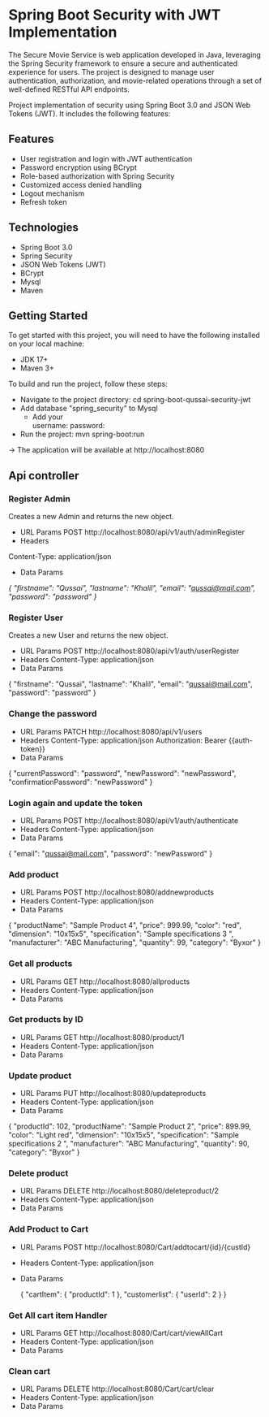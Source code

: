 # Spring Boot Security with JWT Implementation
The Secure Movie Service is  web application developed in Java, leveraging the Spring Security framework to ensure a secure and authenticated experience for users. 
The project is designed to manage user authentication, authorization, and movie-related operations through a set of well-defined RESTful API endpoints.

Project implementation of security using Spring Boot 3.0 and JSON Web Tokens (JWT). It includes the following features:

## Features
* User registration and login with JWT authentication
* Password encryption using BCrypt
* Role-based authorization with Spring Security
* Customized access denied handling
* Logout mechanism
* Refresh token

## Technologies
* Spring Boot 3.0
* Spring Security
* JSON Web Tokens (JWT)
* BCrypt
* Mysql
* Maven
 
## Getting Started
To get started with this project, you will need to have the following installed on your local machine:

* JDK 17+
* Maven 3+


To build and run the project, follow these steps:

* Navigate to the project directory: cd spring-boot-qussai-security-jwt
* Add database "spring_security" to Mysql 
  * Add your     
                 username: 
                 password: 
* Run the project: mvn spring-boot:run 

-> The application will be available at http://localhost:8080

## Api controller

### Register Admin
Creates a new Admin and returns the new object.
* URL Params
POST http://localhost:8080/api/v1/auth/adminRegister
* Headers

Content-Type: application/json
* Data Params

_{
"firstname": "Qussai",
"lastname": "Khalil",
"email":  "qussai@mail.com",
"password": "password"
}_

### Register User
Creates a new User and returns the new object.
* URL Params
POST http://localhost:8080/api/v1/auth/userRegister
* Headers
Content-Type: application/json
* Data Params

{
"firstname": "Qussai",
"lastname": "Khalil",
"email":  "qussai@mail.com",
"password": "password"
}

### Change the password
* URL Params
PATCH http://localhost:8080/api/v1/users
* Headers
Content-Type: application/json
Authorization: Bearer {{auth-token}}
* Data Params

{
"currentPassword": "password",
"newPassword": "newPassword",
"confirmationPassword":  "newPassword"
}

### Login again and update the token
* URL Params
POST http://localhost:8080/api/v1/auth/authenticate
* Headers
Content-Type: application/json
* Data Params

{
"email":  "qussai@mail.com",
"password": "newPassword"
}

### Add product
* URL Params
  POST http://localhost:8080/addnewproducts
* Headers
  Content-Type: application/json
* Data Params

{
"productName": "Sample Product 4",
"price": 999.99,
"color": "red",
"dimension": "10x15x5",
"specification": "Sample specifications 3 ",
"manufacturer": "ABC Manufacturing",
"quantity": 99,
"category": "Byxor"
}

### Get all products
* URL Params
  GET http://localhost:8080/allproducts
* Headers
  Content-Type: application/json
* Data Params

### Get products by ID
* URL Params
  GET http://localhost:8080/product/1
* Headers
  Content-Type: application/json
* Data Params

### Update  product
* URL Params
  PUT http://localhost:8080/updateproducts
* Headers
  Content-Type: application/json
* Data Params

{
"productId": 102,
"productName": "Sample Product 2",
"price": 899.99,
"color": "Light red",
"dimension": "10x15x5",
"specification": "Sample specifications 2 ",
"manufacturer": "ABC Manufacturing",
"quantity": 90,
"category": "Byxor"
}

### Delete  product
* URL Params
  DELETE http://localhost:8080/deleteproduct/2
* Headers
  Content-Type: application/json
* Data Params


### Add Product to Cart
* URL Params
  POST http://localhost:8080/Cart/addtocart/{id}/{custId}
* Headers
  Content-Type: application/json
* Data Params

  {
  "cartItem": {
  "productId": 1
  },
  "customerlist": {
  "userId": 2
  }
  }

### Get All cart item Handler
* URL Params
  GET http://localhost:8080/Cart/cart/viewAllCart
* Headers
  Content-Type: application/json
* Data Params


### Clean cart
* URL Params
  DELETE http://localhost:8080/Cart/cart/clear
* Headers
  Content-Type: application/json
* Data Params




